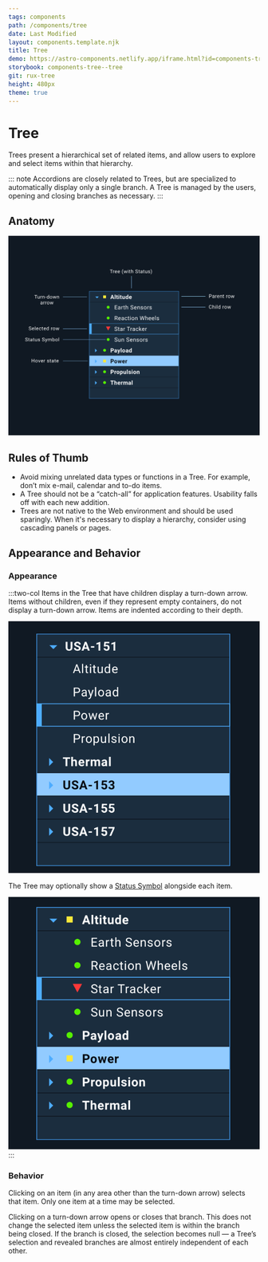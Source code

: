 ```yaml
---
tags: components
path: /components/tree
date: Last Modified
layout: components.template.njk
title: Tree
demo: https://astro-components.netlify.app/iframe.html?id=components-tree--tree&viewMode=story
storybook: components-tree--tree
git: rux-tree
height: 480px
theme: true
---
```


# Tree

Trees present a hierarchical set of related items, and allow users to explore and select items within that hierarchy.

::: note
Accordions are closely related to Trees, but are specialized to automatically display only a single branch. A Tree is managed by the users, opening and closing branches as necessary.
:::

## Anatomy

![Anatomy of an Astro Tree Component.](/img/components/tree-anatomy.png "Anatomy of an Astro Tree Component.")

## Rules of Thumb

- Avoid mixing unrelated data types or functions in a Tree. For example, don’t mix e-mail, calendar and to-do items.
- A Tree should not be a “catch-all” for application features. Usability falls off with each new addition.
- Trees are not native to the Web environment and should be used sparingly. When it's necessary to display a hierarchy, consider using cascading panels or pages.

## Appearance and Behavior

### Appearance

:::two-col
Items in the Tree that have children display a turn-down arrow. Items without children, even if they represent empty containers, do not display a turn-down arrow. Items are indented according to their depth.

![Astro Tree Component with no status symbols.](/img/components/tree-no-status.png "Astro Tree Component with no status symbols.")

The Tree may optionally show a [Status Symbol](/components/status-symbol) alongside each item.

![Astro Tree Component with no status symbols.](/img/components/tree-with-status.png "Astro Tree Component with status symbols.")
:::

### Behavior

Clicking on an item (in any area other than the turn-down arrow) selects that item. Only one item at a time may be selected.

Clicking on a turn-down arrow opens or closes that branch. This does not change the selected item unless the selected item is within the branch being closed. If the branch is closed, the selection becomes null — a Tree’s selection and revealed branches are almost entirely independent of each other.
